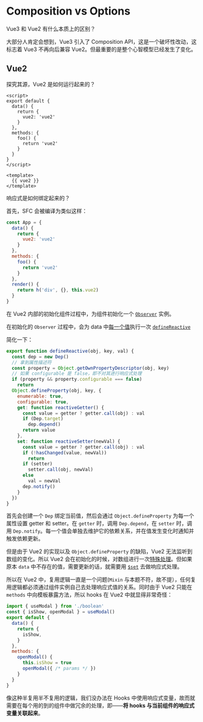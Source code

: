 # Composition vs Options

Vue3 和 Vue2 有什么本质上的区别？

大部分人肯定会想到，Vue3 引入了 Composition API，这是一个破坏性改动，这标志着 Vue3 不再向后兼容 Vue2。但最重要的是整个心智模型已经发生了变化。

## Vue2

探究其源，Vue2 是如何运行起来的？

```vue
<script>
export default {
  data() {
    return {
      vue2: 'vue2'
    }
  },
  methods: {
    foo() {
      return 'vue2'
    }
  }
}
</script>

<template>
  {{ vue2 }}
</template>
```

响应式是如何绑定起来的？

首先，SFC 会被编译为类似这样：

```js
const App = {
  data() {
    return {
      vue2: 'vue2'
    }
  },
  methods: {
    foo() {
      return 'vue2'
    }
  },
  render() {
    return h('div', {}, this.vue2)
  }
}
```

在 Vue2 内部的初始化组件过程中，为组件初始化一个 [`Observer`](https://github.com/vuejs/vue/blob/a9ca2d85193e435e668ba25ace481bfb176b0c6e/src/core/observer/index.ts#L48) 实例。


在初始化的 `Observer` 过程中，会为 data 中[每一个值](https://github.com/vuejs/vue/blob/a9ca2d85193e435e668ba25ace481bfb176b0c6e/src/core/observer/index.ts#L80-L82)执行一次 [`defineReactive`](https://github.com/vuejs/vue/blob/a9ca2d85193e435e668ba25ace481bfb176b0c6e/src/core/observer/index.ts#L128)

简化一下：

```js
export function defineReactive(obj, key, val) {
  const dep = new Dep()
  // 拿到属性描述符
  const property = Object.getOwnPropertyDescriptor(obj, key)
  // 如果 configurable 是 false，即不对其进行响应式处理
  if (property && property.configurable === false)
    return
  Object.defineProperty(obj, key, {
    enumerable: true,
    configurable: true,
    get: function reactiveGetter() {
      const value = getter ? getter.call(obj) : val
      if (Dep.target)
        dep.depend()
      return value
    },
    set: function reactiveSetter(newVal) {
      const value = getter ? getter.call(obj) : val
      if (!hasChanged(value, newVal))
        return
      if (setter)
        setter.call(obj, newVal)
      else
        val = newVal
      dep.notify()
    }
  })
}
```

首先会创建一个 `Dep` 绑定当前值，然后会通过 `Object.defineProperty` 为每一个属性设置 getter 和 setter。在 `getter` 时，调用 `Dep.depend`，在 `setter` 时，调用 `Dep.notify`。每一个值会单独去维护它的依赖关系，并在值发生变化时通知并触发依赖更新。

但是由于 Vue2 的实现以及 `Object.defineProperty` 的缺陷，Vue2 无法监听到数组的变化。所以 Vue2 会在初始化的时候，对数组进行一次[特殊处理](https://github.com/vuejs/vue/blob/a9ca2d85193e435e668ba25ace481bfb176b0c6e/src/core/observer/index.ts#L171-L173)。但如果原本 `data` 中不存在的值，需要更新的话，就需要用 [`$set`](https://github.com/vuejs/vue/blob/a9ca2d85193e435e668ba25ace481bfb176b0c6e/src/core/instance/state.ts#L362) 去做响应式处理。

所以在 Vue2 中，复用逻辑一直是一个问题(`Mixin` 与本题不符，故不提），任何复用逻辑都必须通过组件实例自己去处理响应式值的关系。同时由于 Vue2 只能在 `methods` 中向模板暴露方法，所以 hooks 在 Vue2 中就显得非常奇怪：

```js
import { useModal } from './boolean'
const { isShow, openModal } = useModal()
export default {
  data() {
    return {
      isShow,
    }
  },
  methods: {
    openModal() {
      this.isShow = true
      openModal({ /* params */ })
    }
  }
}
```

像这种半复用半不复用的逻辑，我们没办法在 Hooks 中使用响应式变量，故而就需要在每个用的到的组件中做冗余的处理，即——**将 hooks 与当前组件的响应式变量关联起来**。